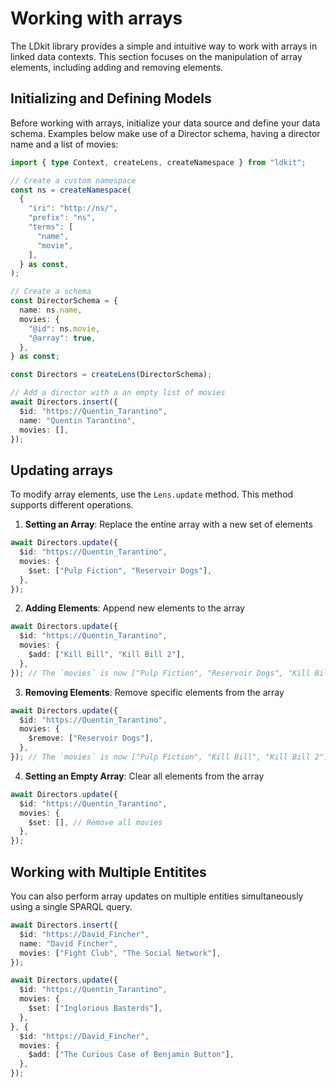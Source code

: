 # Working with arrays

The LDkit library provides a simple and intuitive way to work with arrays in
linked data contexts. This section focuses on the manipulation of array
elements, including adding and removing elements.

## Initializing and Defining Models

Before working with arrays, initialize your data source and define your data
schema. Examples below make use of a Director schema, having a director name and
a list of movies:

```typescript
import { type Context, createLens, createNamespace } from "ldkit";

// Create a custom namespace
const ns = createNamespace(
  {
    "iri": "http://ns/",
    "prefix": "ns",
    "terms": [
      "name",
      "movie",
    ],
  } as const,
);

// Create a schema
const DirectorSchema = {
  name: ns.name,
  movies: {
    "@id": ns.movie,
    "@array": true,
  },
} as const;

const Directors = createLens(DirectorSchema);

// Add a director with a an empty list of movies
await Directors.insert({
  $id: "https://Quentin_Tarantino",
  name: "Quentin Tarantino",
  movies: [],
});
```

## Updating arrays

To modify array elements, use the `Lens.update` method. This method supports
different operations.

1. **Setting an Array**: Replace the entine array with a new set of elements

```typescript
await Directors.update({
  $id: "https://Quentin_Tarantino",
  movies: {
    $set: ["Pulp Fiction", "Reservoir Dogs"],
  },
});
```

2. **Adding Elements**: Append new elements to the array

```typescript
await Directors.update({
  $id: "https://Quentin_Tarantino",
  movies: {
    $add: ["Kill Bill", "Kill Bill 2"],
  },
}); // The `movies` is now ["Pulp Fiction", "Reservoir Dogs", "Kill Bill", "Kill Bill 2"]
```

3. **Removing Elements**: Remove specific elements from the array

```typescript
await Directors.update({
  $id: "https://Quentin_Tarantino",
  movies: {
    $remove: ["Reservoir Dogs"],
  },
}); // The `movies` is now ["Pulp Fiction", "Kill Bill", "Kill Bill 2"]
```

4. **Setting an Empty Array**: Clear all elements from the array

```typescript
await Directors.update({
  $id: "https://Quentin_Tarantino",
  movies: {
    $set: [], // Remove all movies
  },
});
```

## Working with Multiple Entitites

You can also perform array updates on multiple entities simultaneously using a
single SPARQL query.

```typescript
await Directors.insert({
  $id: "https://David_Fincher",
  name: "David Fincher",
  movies: ["Fight Club", "The Social Network"],
});

await Directors.update({
  $id: "https://Quentin_Tarantino",
  movies: {
    $set: ["Inglorious Basterds"],
  },
}, {
  $id: "https://David_Fincher",
  movies: {
    $add: ["The Curious Case of Benjamin Button"],
  },
});
```
